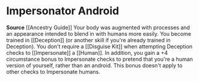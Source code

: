 ﻿---
id: '114'
name: Impersonator Android
rarity: Common
source: '[[DATABASE/source/Ancestry Guide|Ancestry Guide]]'
trait: null
type: Heritage

---
# Impersonator Android

**Source** [[Ancestry Guide]] 
Your body was augmented with processes and an appearance intended to blend in with humans more easily. You become trained in [[Deception]] (or another skill if you're already trained in Deception). You don't require a [[Disguise Kit]] when attempting Deception checks to [[Impersonate]] a [[Human]]. In addition, you gain a +4 circumstance bonus to Impersonate checks to pretend that you're a human version of yourself, rather than an android. This bonus doesn't apply to other checks to Impersonate humans.